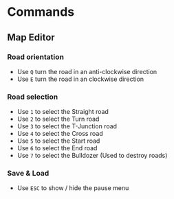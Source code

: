 # Commands
## Map Editor
### Road orientation
* Use `Q` turn the road in an anti-clockwise direction
* Use `E` turn the road in an clockwise direction
### Road selection
* Use `1` to select the Straight road
* Use `2` to select the Turn road
* Use `3` to select the T-Junction road
* Use `4` to select the Cross road
* Use `5` to select the Start road
* Use `6` to select the End road
* Use `7` to select the Bulldozer (Used to destroy roads)
### Save & Load
* Use `ESC` to show / hide the pause menu


